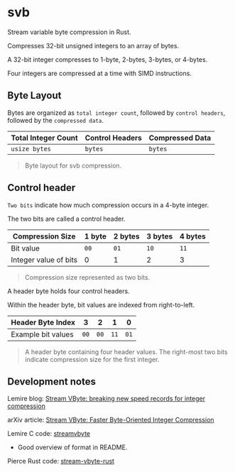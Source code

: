 # svb
Stream variable byte compression in Rust.

Compresses 32-bit unsigned integers to an array of bytes.

A 32-bit integer compresses to 1-byte, 2-bytes, 3-bytes, or 4-bytes.

Four integers are compressed at a time with SIMD instructions.

## Byte Layout

Bytes are organized as `total integer count`, followed by `control headers`, followed by the `compressed data`.

| Total Integer Count | Control Headers | Compressed Data |
|---------------------|-----------------|-----------------|
| `usize bytes`       | `bytes`         | `bytes`         |

> Byte layout for svb compression.

## Control header

`Two bits` indicate how much compression occurs in a 4-byte integer. 

The two bits are called a control header.

| Compression Size      | 1 byte | 2 bytes | 3 bytes | 4 bytes |
|-----------------------|--------|---------|---------|---------|
| Bit value             | `00`   | `01`    | `10`    | `11`    |
| Integer value of bits | 0      | 1       | 2       | 3       |

> Compression size represented as two bits. 



A header byte holds four control headers.

Within the header byte, bit values are indexed from right-to-left.

| Header Byte Index  | 3    | 2    | 1    | 0    |
|--------------------|------|------|------|------|
| Example bit values | `00` | `00` | `11` | `01` |

> A header byte containing four header values. The right-most two bits indicate compression size for the first integer.

## Development notes

Lemire blog: [Stream VByte: breaking new speed records for integer compression](https://lemire.me/blog/2017/09/27/stream-vbyte-breaking-new-speed-records-for-integer-compression/)

arXiv article: [Stream VByte: Faster Byte-Oriented Integer Compression](https://arxiv.org/abs/1709.08990)

Lemire C code: [streamvbyte](https://github.com/lemire/streamvbyte)
* Good overview of format in README.

Pierce Rust code: [stream-vbyte-rust](https://bitbucket.org/marshallpierce/stream-vbyte-rust/src/master/)

